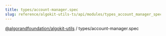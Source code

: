 ```yaml
---
title: types/account-manager.spec
slug: reference/algokit-utils-ts/api/modules/types_account_manager_spec
---
```


[@algorandfoundation/algokit-utils](/reference/algokit-utils-ts/api/overview) / types/account-manager.spec
